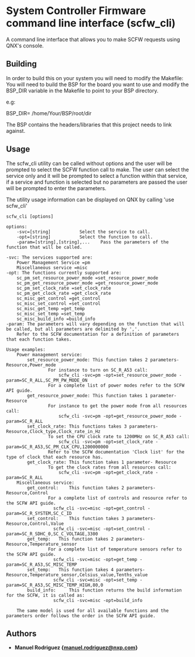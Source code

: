 # System Controller Firmware command line interface (scfw_cli)

A command line interface that allows you to make SCFW requests using QNX's console.

## Building

In order to build this on your system you will need to modify the Makefile:
You will need to build the BSP for the board you want to use and modify the BSP_DIR
variable in the Makefile to point to your BSP directory. 

e.g:

BSP_DIR= /home/Your/BSP/root/dir

The BSP contains the headers/libraries that this project needs to link against.

## Usage

The scfw_cli utility can be called without options and the user will be prompted
to select the SCFW function call to make. The user can select the service only and it will be 
prompted to select a function within that service, if a service and function is 
selected but no parameters are passed the user will be prompted to enter the parameters.

The utility usage information can be displayed on QNX by calling 'use scfw_cli'

	scfw_cli [options]

	options:
		-svc=[string]			Select the service to call.
		-opt=[string]			Select the function to call.
		-param=[string],[string],...	Pass the parameters of the function that will be called.

	-svc: The services supported are:
		Power Management Service =pm
		Miscellaneous service =misc
	-opt: The functions currently supported are:
		sc_pm_set_resource_power_mode =set_resource_power_mode
		sc_pm_get_resource_power_mode =get_resource_power_mode
		sc_pm_set_clock_rate =set_clock_rate
		sc_pm_get_clock_rate =get_clock_rate
		sc_misc_get_control =get_control
		sc_misc_set_control =set_control
		sc_misc_get_temp =get_temp
		sc_misc_set_temp =set_temp
		sc_misc_build_info =build_info
	-param: The parameters will vary depending on the function that will be called, but all parameters are delimited by ','.
		Refer to the SCFW documentation for a definition of parameters that each function takes.

	Usage examples:
		Power management service:
			set_resource_power_mode: This function takes 2 parameters- Resource,Power_mode
					For instance to turn on SC_R_A53 call: 
					    scfw_cli -svc=pm -opt=set_resource_power_mode -param=SC_R_ALL,SC_PM_PW_MODE_ON
					For a complete list of power modes refer to the SCFW API guide.
			get_resource_power_mode: This function takes 1 parameter- Resource
					For instance to get the power mode from all resources call: 
					    scfw_cli -svc=pm -opt=get_resource_power_mode -param=SC_R_ALL
			set_clock_rate: This functions takes 3 parameters- Resource,Clock_type,Clock_rate_in_Hz
					To set the CPU clock rate to 1200MHz on SC_R_A53 call: 
					    scfw_cli -svc=pm -opt=set_clock_rate -param=SC_R_A53,SC_PM_CLK_CPU,1200000000
					Refer to the SCFW documentation 'Clock list' for the type of clock that each resource has.
			get_clock_rate: This function takes 1 parameter- Resource
					To get the clock rates from all resources call: 
					    scfw_cli -svc=pm -opt=get_clock_rate -param=SC_R_ALL
		Miscellaneous service:
			get_control: 	This function takes 2 parameters- Resource,Control
					For a complete list of controls and resource refer to the SCFW API guide.
					  scfw_cli -svc=misc -opt=get_control -param=SC_R_SYSTEM,SC_C_ID
			set_control:    This function takes 3 parameters- Resource,Control,Value
					  scfw_cli -svc=misc -opt=set_control -param=SC_R_SDHC_0,SC_C_VOLTAGE,3300
			get_temp: 	This function takes 2 parameters- Resource,Temperature_sensor
					For a complete list of temperature sensors refer to the SCFW API guide.
				  	  scfw_cli -svc=misc -opt=get_temp -param=SC_R_A53,SC_MISC_TEMP
			set_temp: 	This function takes 4 parameters- Resource,Temperature_sensor,Celsius_value,Tenths_value
					  scfw_cli -svc=misc -opt=set_temp -param=SC_R_A53,SC_MISC_TEMP_HIGH,80,0
			build_info: 	This function returns the build information for the SCFW, it is called as:
					  scfw_cli -svc=misc -opt=build_info

		The same model is used for all available functions and the parameters order follows the order in the SCFW API guide.

## Authors

* **Manuel Rodriguez {manuel.rodriguez@nxp.com}** 
